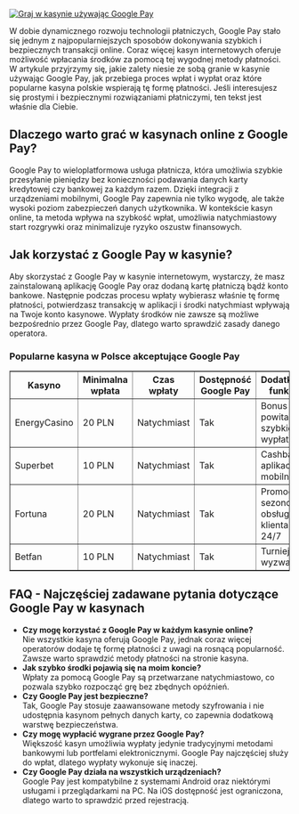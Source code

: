 [![Graj w kasynie używając Google Pay](https://123-caf.pages.dev/gitsignup.png)](https://vrmoo.ru/Bt82HjjY)

<p>W dobie dynamicznego rozwoju technologii płatniczych, Google Pay stało się jednym z najpopularniejszych sposobów dokonywania szybkich i bezpiecznych transakcji online. Coraz więcej kasyn internetowych oferuje możliwość wpłacania środków za pomocą tej wygodnej metody płatności. W artykule przyjrzymy się, jakie zalety niesie ze sobą granie w kasynie używając Google Pay, jak przebiega proces wpłat i wypłat oraz które popularne kasyna polskie wspierają tę formę płatności. Jeśli interesujesz się prostymi i bezpiecznymi rozwiązaniami płatniczymi, ten tekst jest właśnie dla Ciebie.</p>  <h2>Dlaczego warto grać w kasynach online z Google Pay?</h2> <p>Google Pay to wieloplatformowa usługa płatnicza, która umożliwia szybkie przesyłanie pieniędzy bez konieczności podawania danych karty kredytowej czy bankowej za każdym razem. Dzięki integracji z urządzeniami mobilnymi, Google Pay zapewnia nie tylko wygodę, ale także wysoki poziom zabezpieczeń danych użytkownika. W kontekście kasyn online, ta metoda wpływa na szybkość wpłat, umożliwia natychmiastowy start rozgrywki oraz minimalizuje ryzyko oszustw finansowych.</p>  <h2>Jak korzystać z Google Pay w kasynie?</h2> <p>Aby skorzystać z Google Pay w kasynie internetowym, wystarczy, że masz zainstalowaną aplikację Google Pay oraz dodaną kartę płatniczą bądź konto bankowe. Następnie podczas procesu wpłaty wybierasz właśnie tę formę płatności, potwierdzasz transakcję w aplikacji i środki natychmiast wpływają na Twoje konto kasynowe. Wypłaty środków nie zawsze są możliwe bezpośrednio przez Google Pay, dlatego warto sprawdzić zasady danego operatora.</p>  <h3>Popularne kasyna w Polsce akceptujące Google Pay</h3> <table border="1" cellpadding="8" cellspacing="0"> <thead> <tr> <th>Kasyno</th> <th>Minimalna wpłata</th> <th>Czas wpłaty</th> <th>Dostępność Google Pay</th> <th>Dodatkowe funkcje</th> </tr> </thead> <tbody> <tr> <td>EnergyCasino</td> <td>20 PLN</td> <td>Natychmiast</td> <td>Tak</td> <td>Bonus powitalny, szybkie wypłaty</td> </tr> <tr> <td>Superbet</td> <td>10 PLN</td> <td>Natychmiast</td> <td>Tak</td> <td>Cashback, aplikacja mobilna</td> </tr> <tr> <td>Fortuna</td> <td>20 PLN</td> <td>Natychmiast</td> <td>Tak</td> <td>Promocje sezonowe, obsługa klienta 24/7</td> </tr> <tr> <td>Betfan</td> <td>10 PLN</td> <td>Natychmiast</td> <td>Tak</td> <td>Turnieje i wyzwania</td> </tr> </tbody> </table>  <h2>FAQ - Najczęściej zadawane pytania dotyczące Google Pay w kasynach</h2> <ul> <li><strong>Czy mogę korzystać z Google Pay w każdym kasynie online?</strong><br>Nie wszystkie kasyna oferują Google Pay, jednak coraz więcej operatorów dodaje tę formę płatności z uwagi na rosnącą popularność. Zawsze warto sprawdzić metody płatności na stronie kasyna.</li> <li><strong>Jak szybko środki pojawią się na moim koncie?</strong><br>Wpłaty za pomocą Google Pay są przetwarzane natychmiastowo, co pozwala szybko rozpocząć grę bez zbędnych opóźnień.</li> <li><strong>Czy Google Pay jest bezpieczne?</strong><br>Tak, Google Pay stosuje zaawansowane metody szyfrowania i nie udostępnia kasynom pełnych danych karty, co zapewnia dodatkową warstwę bezpieczeństwa.</li> <li><strong>Czy mogę wypłacić wygrane przez Google Pay?</strong><br>Większość kasyn umożliwia wypłaty jedynie tradycyjnymi metodami bankowymi lub portfelami elektronicznymi. Google Pay najczęściej służy do wpłat, dlatego wypłaty wykonuje się inaczej.</li> <li><strong>Czy Google Pay działa na wszystkich urządzeniach?</strong><br>Google Pay jest kompatybilne z systemami Android oraz niektórymi usługami i przeglądarkami na PC. Na iOS dostępność jest ograniczona, dlatego warto to sprawdzić przed rejestracją.</li> </ul>